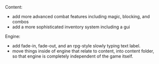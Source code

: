 Content:
- add more advanced combat features including magic, blocking, and combos
- add a more sophisticated inventory system including a gui

Engine:
- add fade-in, fade-out, and an rpg-style slowly typing text label.
- move things inside of engine that relate to content, into content folder, so that engine is completely independent of the game itself.